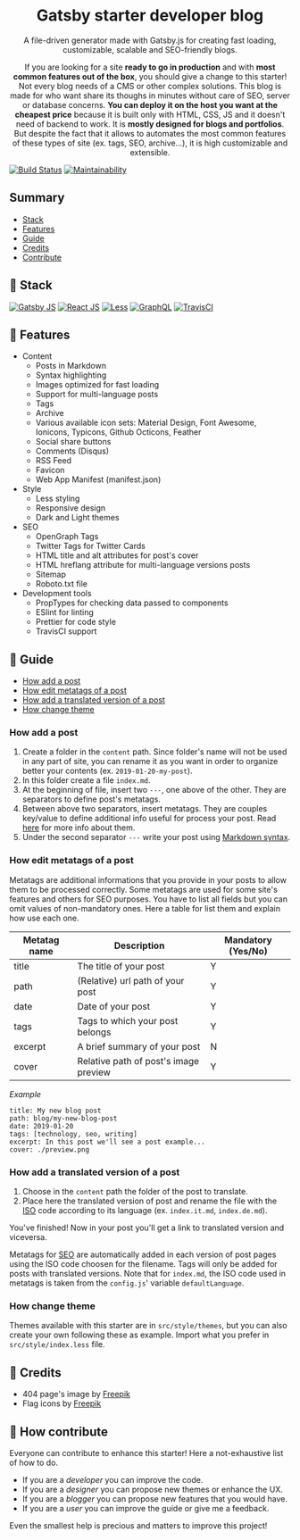 <p align="center">
    <h1 align="center">Gatsby starter developer blog</h1>
    <p align="center">A file-driven generator made with Gatsby.js for creating fast loading, customizable, scalable and SEO-friendly blogs.</p>
    <p align="center">If you are looking for a site <strong>ready to go in production</strong> and with <strong>most common features out of the box</strong>, you should give a change to this starter! Not every blog needs of a CMS or other complex solutions. This blog is made for who want share its thoughs in minutes without care of SEO, server or database concerns. <strong>You can deploy it on the host you want at the cheapest price</strong> because it is built only with HTML, CSS, JS and it doesn't need of backend to work. It is <strong>mostly designed for blogs and portfolios</strong>. But despite the fact that it allows to automates the most common features of these types of site (ex. tags, SEO, archive...), it is high customizable and extensible.</p>
</p>

[![Build Status](https://travis-ci.org/lgcolella/gatsby-starter-developer-blog.svg?branch=master)](https://travis-ci.org/lgcolella/gatsby-starter-developer-blog)
[![Maintainability](https://api.codeclimate.com/v1/badges/a682a525a8c3f78b625f/maintainability)](https://codeclimate.com/github/lgcolella/gatsby-starter-developer-blog/maintainability)

## Summary

* [Stack](#-stack)
* [Features](#-features)
* [Guide](#-guide)
* [Credits](#-credits)
* [Contribute](#-how-contribute)

## 🔧 Stack

[![Gatsby JS](https://github.com/lgcolella/gatsby-starter-blog/raw/master/repository/gatsby.png "Gatsby JS")](https://www.gatsbyjs.org/)
[![React JS](https://github.com/lgcolella/gatsby-starter-blog/raw/master/repository/react.png "React JS")](https://reactjs.org/)
[![Less](https://github.com/lgcolella/gatsby-starter-blog/raw/master/repository/less.png "Less")](http://lesscss.org/)
[![GraphQL](https://github.com/lgcolella/gatsby-starter-blog/raw/master/repository/graphql.png "GraphQL")](https://graphql.org/)
[![TravisCI](https://github.com/lgcolella/gatsby-starter-blog/raw/master/repository/travis.png "TravisCI")](https://travis-ci.org/)

## 🔌 Features

* Content
    - Posts in Markdown
    - Syntax highlighting
    - Images optimized for fast loading
    - Support for multi-language posts
    - Tags
    - Archive
    - Various available icon sets: Material Design, Font Awesome, Ionicons, Typicons, Github Octicons, Feather
    - Social share buttons
    - Comments (Disqus)
    - RSS Feed
    - Favicon
    - Web App Manifest (manifest.json)
* Style
    - Less styling
    - Responsive design
    - Dark and Light themes
* SEO
    - OpenGraph Tags
    - Twitter Tags for Twitter Cards
    - HTML title and alt attributes for post's cover
    - HTML hreflang attribute for multi-language versions posts
    - Sitemap
    - Roboto.txt file
* Development tools
    - PropTypes for checking data passed to components
    - ESlint for linting
    - Prettier for code style
    - TravisCI support

## 📓 Guide

* [How add a post](#How-add-a-post)
* [How edit metatags of a post](#How-edit-metatags-of-a-post)
* [How add a translated version of a post](#How-add-a-translated-version-of-a-post)
* [How change theme](#how-change-theme)

### How add a post

1. Create a folder in the ```content``` path. Since folder's name will not be used in any part of site, you can rename it as you want in order to organize better your contents (ex. ```2019-01-20-my-post```).
2. In this folder create a file ```index.md```.
3. At the beginning of file, insert two ```---```, one above of the other. They are separators to define post's metatags.
4. Between above two separators, insert metatags. They are couples key/value to define additional info useful for process your post. Read [here](#How-edit-metatags-of-a-post) for more info about them.
5. Under the second separator ```---``` write your post using [Markdown syntax](https://help.github.com/articles/basic-writing-and-formatting-syntax/).

### How edit metatags of a post

Metatags are additional informations that you provide in your posts to allow them to be processed correctly.
Some metatags are used for some site's features and others for SEO purposes. You have to list all fields but you can omit values of non-mandatory ones.
Here a table for list them and explain how use each one.

| **Metatag name** | **Description** | **Mandatory (Yes/No)** |
| --- | --- | --- |
| title | The title of your post | Y |
| path | (Relative) url path of your post | Y |
| date | Date of your post | Y |
| tags | Tags to which your post belongs | Y |
| excerpt | A brief summary of your post | N |
| cover | Relative path of post's image preview | Y |

*Example*
```
title: My new blog post
path: blog/my-new-blog-post
date: 2019-01-20
tags: [technology, seo, writing]
excerpt: In this post we'll see a post example...
cover: ./preview.png
```

### How add a translated version of a post

1. Choose in the ```content``` path the folder of the post to translate.
2. Place here the translated version of post and rename the file with the [ISO](https://en.wikipedia.org/wiki/List_of_ISO_639-1_codes) code according to its language (ex. ```index.it.md```, ```index.de.md```).

You've finished! Now in your post you'll get a link to translated version and viceversa.

Metatags for [SEO](https://support.google.com/webmasters/answer/189077) are automatically added in each version of post pages using the ISO code choosen for the filename. Tags will only be added for posts with translated versions.
Note that for ```index.md```, the ISO code used in metatags is taken from the ```config.js```' variable ```defaultLanguage```.

### How change theme

Themes available with this starter are in ```src/style/themes```, but you can also create your own following these as example. Import what you prefer in ```src/style/index.less``` file.

## 📃 Credits

* 404 page's image by [Freepik](https://www.freepik.com/free-vector/404-error-web-template-with-bored-cat_2234126.htm)
* Flag icons by [Freepik](https://www.flaticon.com/packs/countrys-flags)

## 🤝 How contribute

Everyone can contribute to enhance this starter! Here a not-exhaustive list of how to do.

- If you are a *developer* you can improve the code.
- If you are a *designer* you can propose new themes or enhance the UX.
- If you are a *blogger* you can propose new features that you would have.
- If you are a *user* you can improve the guide or give me a feedback.

Even the smallest help is precious and matters to improve this project!
